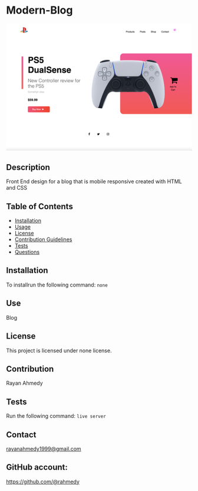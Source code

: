 # Modern-Blog
      
 ![License](images/demo.png)

## Description
Front End design for a blog that is mobile responsive created with HTML and CSS
## Table of Contents
* [Installation](#installation)
* [Usage](#usage)
* [License](#license)
* [Contribution Guidelines](#contribution-guidelines)
* [Tests](#tests)
* [Questions](#questions)
## Installation
To installrun the following command:
``` none ```
## Use
Blog
## License
This project is licensed under none license.
## Contribution 
Rayan Ahmedy
## Tests
Run the following command:
``` live server ```


## Contact 
rayanahmedy1999@gmail.com

## GitHub account: 
https://github.com/@rahmedy
